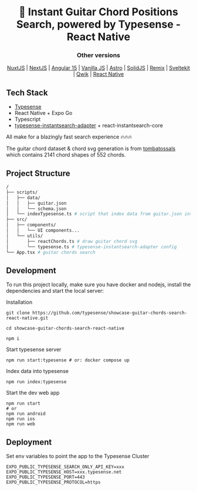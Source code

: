 <h1 align="center">
 🎸 Instant Guitar Chord Positions Search, powered by Typesense - React Native
</h1>
<div align="center">
  <div><h3>Other versions</h3></div>
  <a href="https://github.com/typesense/showcase-guitar-chords-search-nuxt-js">NuxtJS</a> |
  <a href="https://github.com/typesense/showcase-guitar-chords-search-next-js">NextJS</a> |
  <a href="https://github.com/typesense/showcase-guitar-chords-search-angular">Angular 15</a> |
  <a href="https://github.com/typesense/showcase-guitar-chords-search-vanilla-js">Vanilla JS</a> |
  <a href="https://github.com/typesense/showcase-guitar-chords-search-astro">Astro</a> |
  <a href="https://github.com/typesense/showcase-guitar-chords-search-solid-js">SolidJS</a> |
  <a href="https://github.com/typesense/showcase-guitar-chords-search-remix">Remix</a> |
  <a href="https://github.com/typesense/showcase-guitar-chords-search-svelte-kit">Sveltekit</a> |
  <a href="https://github.com/typesense/showcase-guitar-chords-search-qwik">Qwik</a> |
  <a href="https://github.com/typesense/showcase-guitar-chords-search-react-native">React Native</a>
</div>

## Tech Stack

- <a href="https://github.com/typesense/typesense" target="_blank">Typesense</a>
- React Native + Expo Go
- Typescript
- [typesense-instantsearch-adapter](https://github.com/typesense/typesense-instantsearch-adapter) + react-instantsearch-core

All make for a blazingly fast search experience 🔥🔥🔥

The guitar chord dataset & chord svg generation is from <a href="https://github.com/tombatossals/chords-db" target="_blank">tombatossals</a> which contains 2141 chord shapes of 552 chords.

## Project Structure

```bash
/
├── scripts/
│   ├── data/
│   │   ├── guitar.json
│   │   └── schema.json
│   └── indexTypesense.ts # script that index data from guitar.json into typesense server
├── src/
│   ├── components/
│   │   └── UI components...
│   └── utils/
│       ├── reactChords.ts # draw guitar chord svg
│       └── typesense.ts # typesense-instantsearch-adapter config
└── App.tsx # guitar chords search
```

## Development

To run this project locally, make sure you have docker and nodejs, install the dependencies and start the local server:

Installation

```shell
git clone https://github.com/typesense/showcase-guitar-chords-search-react-native.git

cd showcase-guitar-chords-search-react-native

npm i
```

Start typesense server

```shell
npm run start:typesense # or: docker compose up
```

Index data into typesense

```shell
npm run index:typesense
```

Start the dev web app

```shell
npm run start
# or
npm run android
npm run ios
npm run web
```

## Deployment

Set env variables to point the app to the Typesense Cluster

```env
EXPO_PUBLIC_TYPESENSE_SEARCH_ONLY_API_KEY=xxx
EXPO_PUBLIC_TYPESENSE_HOST=xxx.typesense.net
EXPO_PUBLIC_TYPESENSE_PORT=443
EXPO_PUBLIC_TYPESENSE_PROTOCOL=https
```
